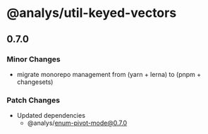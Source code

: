 # @analys/util-keyed-vectors

## 0.7.0

### Minor Changes

- migrate monorepo management from (yarn + lerna) to (pnpm + changesets)

### Patch Changes

- Updated dependencies
  - @analys/enum-pivot-mode@0.7.0
